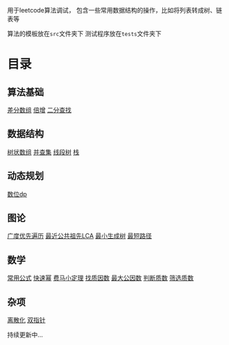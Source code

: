 用于leetcode算法调试， 包含一些常用数据结构的操作，比如将列表转成树、链表等

算法的模板放在`src`文件夹下
测试程序放在`tests`文件夹下
# 目录
## 算法基础
[差分数组](src/basic/array_of_difference.py)
[倍增](src/basic/binary_lifting.py)
[二分查找](src/basic/binary_search.py)

## 数据结构
[树状数组](src/data_structure/bit.py)
[并查集](src/data_structure/dsu.py)
[线段树](src/data_structure/segment_tree.py)
[栈](src/data_structure/stack.py)

## 动态规划
[数位dp](src/dynamic_programming/digital_dp.py)

## 图论
[广度优先遍历](src/graph/bfs.py)
[最近公共祖先LCA](src/graph/lca.py)
[最小生成树](src/graph/minimum_spanning_tree.py)
[最短路径](src/graph/smallest_routes.py)

## 数学
[常用公式](src/mathematic/common_formula.py)
[快速幂](src/mathematic/fast_power.py)
[费马小定理](src/mathematic/fermat_little_theorem.py)
[找质因数](src/mathematic/find_prime_factor.py)
[最大公因数](src/mathematic/greatest_common_divisor.py)
[判断质数](src/mathematic/judge_prime.py)
[筛选质数](src/mathematic/filter_prime.py)

## 杂项
[离散化](src/misc/discretization.py)
[双指针](src/misc/double_pointer.py)


持续更新中...